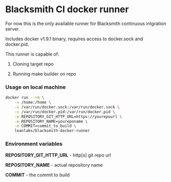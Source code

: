 # Blacksmith CI docker runner

For now this is the only available runner for Blacksmith continuous intgration server.

Includes docker v1.9.1 binary, requires access to docker.sock and docker.pid.

This runner is capable of:

1. Cloning target repo

2. Running make builder on repo 

### Usage on local machine

```bash
docker run --rm \
    -v /home:/home \
    -v /var/run/docker.sock:/var/run/docker.sock \
    -v /var/run/docker.pid:/var/run/docker.pid \
    -e REPOSITORY_GIT_HTTP_URL=https://yourepourl \
    -e REPOSITORY_NAME=youreponame \
    -e COMMIT=commit_to_build \
    leanlabs/blacksmith-docker-runner
```

### Environment variables

**REPOSITORY_GIT_HTTP_URL** - http[s] git repo url

**REPOSITORY_NAME** - actual repository name

**COMMIT** - the commit to build